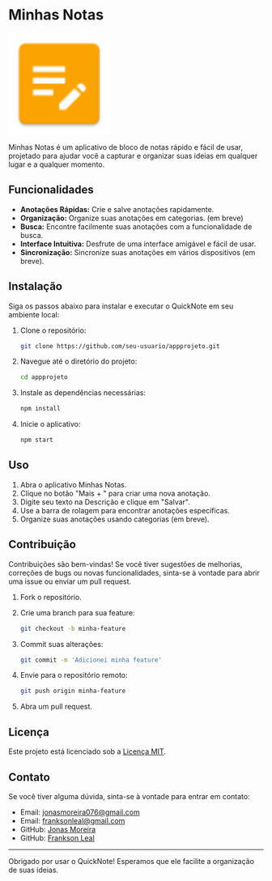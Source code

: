 # Minhas Notas

<p align="left">
  <img src="app/src/main/res/mipmap-hdpi/ic_launcher.webp" alt="Logo do QuickNote" width="200">
</p>

Minhas Notas é um aplicativo de bloco de notas rápido e fácil de usar, projetado para ajudar você a capturar e organizar suas ideias em qualquer lugar e a qualquer momento.

## Funcionalidades

- **Anotações Rápidas:** Crie e salve anotações rapidamente.
- **Organização:** Organize suas anotações em categorias. (em breve)
- **Busca:** Encontre facilmente suas anotações com a funcionalidade de busca.
- **Interface Intuitiva:** Desfrute de uma interface amigável e fácil de usar.
- **Sincronização:** Sincronize suas anotações em vários dispositivos (em breve).

## Instalação

Siga os passos abaixo para instalar e executar o QuickNote em seu ambiente local:

1. Clone o repositório:

    ```bash
    git clone https://github.com/seu-usuario/appprojeto.git
    ```

2. Navegue até o diretório do projeto:

    ```bash
    cd appprojeto
    ```

3. Instale as dependências necessárias:

    ```bash
    npm install
    ```

4. Inicie o aplicativo:

    ```bash
    npm start
    ```

## Uso

1. Abra o aplicativo Minhas Notas.
2. Clique no botão "Mais + " para criar uma nova anotação.
3. Digite seu texto na Descrição e clique em "Salvar".
4. Use a barra de rolagem para encontrar anotações específicas.
5. Organize suas anotações usando categorias (em breve).

## Contribuição

Contribuições são bem-vindas! Se você tiver sugestões de melhorias, correções de bugs ou novas funcionalidades, sinta-se à vontade para abrir uma issue ou enviar um pull request.

1. Fork o repositório.
2. Crie uma branch para sua feature:

    ```bash
    git checkout -b minha-feature
    ```

3. Commit suas alterações:

    ```bash
    git commit -m 'Adicionei minha feature'
    ```

4. Envie para o repositório remoto:

    ```bash
    git push origin minha-feature
    ```

5. Abra um pull request.

## Licença

Este projeto está licenciado sob a [Licença MIT](LICENSE).

## Contato

Se você tiver alguma dúvida, sinta-se à vontade para entrar em contato:

- Email: jonasmoreira076@gmail.com
- Email: franksonleal@gmail.com
- GitHub: [Jonas Moreira](https://github.com/JonasMoreira5)
- GitHub: [Frankson Leal](https://github.com/FranksonLeal)

---

Obrigado por usar o QuickNote! Esperamos que ele facilite a organização de suas ideias.
